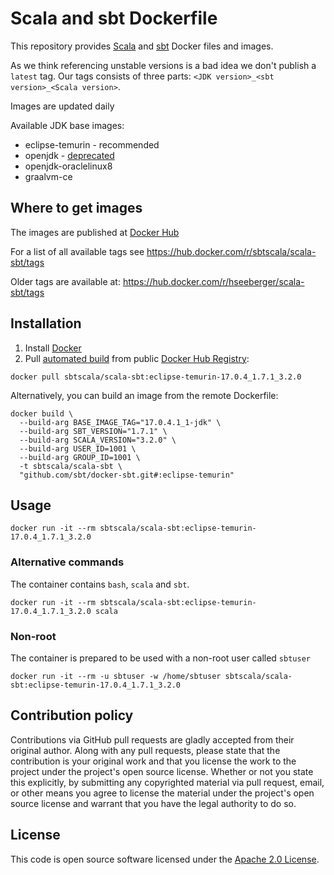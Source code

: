 # Scala and sbt Dockerfile

This repository provides [Scala](http://www.scala-lang.org) and [sbt](http://www.scala-sbt.org) Docker files and images.

As we think referencing unstable versions is a bad idea we don't publish a `latest` tag. Our tags consists of three parts: `<JDK version>_<sbt version>_<Scala version>`.

Images are updated daily

Available JDK base images:
* eclipse-temurin - recommended
* openjdk - [deprecated](https://hub.docker.com/_/openjdk?tab=description)
* openjdk-oraclelinux8
* graalvm-ce

## Where to get images

The images are published at [Docker Hub](https://hub.docker.com/u/sbtscala)

For a list of all available tags see https://hub.docker.com/r/sbtscala/scala-sbt/tags

Older tags are available at: https://hub.docker.com/r/hseeberger/scala-sbt/tags

## Installation ##

1. Install [Docker](https://www.docker.com)
2. Pull [automated build](https://hub.docker.com/r/sbtscala/scala-sbt/) from public [Docker Hub Registry](https://registry.hub.docker.com):
```
docker pull sbtscala/scala-sbt:eclipse-temurin-17.0.4_1.7.1_3.2.0
```
Alternatively, you can build an image from the remote Dockerfile:
```
docker build \
  --build-arg BASE_IMAGE_TAG="17.0.4.1_1-jdk" \
  --build-arg SBT_VERSION="1.7.1" \
  --build-arg SCALA_VERSION="3.2.0" \
  --build-arg USER_ID=1001 \
  --build-arg GROUP_ID=1001 \
  -t sbtscala/scala-sbt \
  "github.com/sbt/docker-sbt.git#:eclipse-temurin"
```

## Usage ##

```
docker run -it --rm sbtscala/scala-sbt:eclipse-temurin-17.0.4_1.7.1_3.2.0
```

### Alternative commands ###
The container contains `bash`, `scala` and `sbt`.

```
docker run -it --rm sbtscala/scala-sbt:eclipse-temurin-17.0.4_1.7.1_3.2.0 scala
```

### Non-root ###
The container is prepared to be used with a non-root user called `sbtuser`

```
docker run -it --rm -u sbtuser -w /home/sbtuser sbtscala/scala-sbt:eclipse-temurin-17.0.4_1.7.1_3.2.0
```

## Contribution policy ##

Contributions via GitHub pull requests are gladly accepted from their original author. Along with any pull requests, please state that the contribution is your original work and that you license the work to the project under the project's open source license. Whether or not you state this explicitly, by submitting any copyrighted material via pull request, email, or other means you agree to license the material under the project's open source license and warrant that you have the legal authority to do so.


## License ##

This code is open source software licensed under the [Apache 2.0 License]("http://www.apache.org/licenses/LICENSE-2.0.html").
